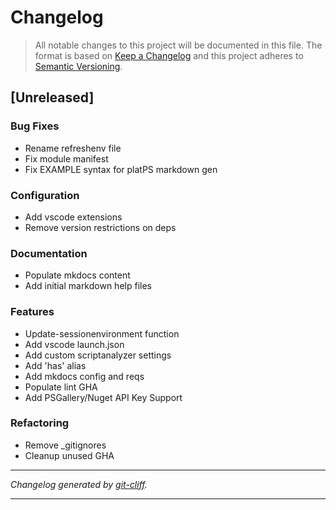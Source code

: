 # Changelog

> All notable changes to this project will be documented in this file. The format is based on
[Keep a Changelog](http://keepachangelog.com/) and this project adheres to
[Semantic Versioning](http://semver.org/).

## [Unreleased]

### Bug Fixes

- Rename refreshenv file
- Fix module manifest
- Fix EXAMPLE syntax for platPS markdown gen

### Configuration

- Add vscode extensions
- Remove version restrictions on deps

### Documentation

- Populate mkdocs content
- Add initial markdown help files

### Features

- Update-sessionenvironment function
- Add vscode launch.json
- Add custom scriptanalyzer settings
- Add 'has' alias
- Add mkdocs config and reqs
- Populate lint GHA
- Add PSGallery/Nuget  API Key Support

### Refactoring

- Remove _gitignores
- Cleanup unused GHA

***
*Changelog generated by [git-cliff](https://github.com/orhun/git-cliff).*
***
